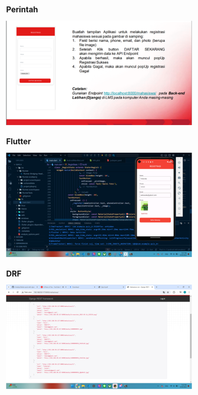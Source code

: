 ## Perintah
![soal](./soal.png)

## Flutter
![codingan](./flutter.png)

## DRF
![database](./drf.png)